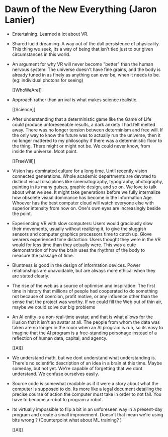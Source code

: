 # Dawn of the New Everything (Jaron Lanier)

- Entertaining. Learned a lot about VR.

- Shared lucid dreaming. A way out of the dull persistence of physicality. This thing we seek, its a way of being that isn't tied just to our given circumstances in this world.

- An argument for why VR will never become "better" than the human nervous system: The universe doesn't have fine grains, and the body is already tuned in as finely as anything can ever be, when it needs to be. (eg: individual photons for seeing)

  [[WhoWeAre]]

- Approach rather than arrival is what makes science realistic.

  [[Science]]

- After understanding that a deterministic game like the Game of Life could produce unforeseeable results, a dark anxiety I had felt melted away. There was no longer tension between determinism and free will. If the only way to know the future was to actually run the universe, then it no longer mattered to my philosophy if there was a deterministic floor to the thing. There might or might not be. We could never know, from inside the universe. Moot point.

  [[FreeWill]]

- Vision has dominated culture for a long time. Until recently vision connected generations. Whole academic departments are devoted to distinct visual disciplines like cinematography, typography, photography, painting in its many guises, graphic design, and so on. We love to talk about what we see.  It might take generations before we fully internalize how obsolete visual dominance has become in the Information Age. Whoever has the best computer cloud will watch everyone else with superior intensity from now on. One's own eyes are increasingly beside the point.


- Experiencing VR with slow computers: Users would graciously slow their movements, usually without realizing it, to give the sluggish sensors and computer graphics processors time to catch up. Glove wearers experienced time distortion: Users thought they were in the VR would for less time than they actually were. This was a cute demonstration of how the brain uses the rhythms of the body to measure the passage of time.

- Bluntness is good in the design of information devices. Power relationships are unavoidable, but are always more ethical when they are stated clearly.

- The rise of the web as a source of optimism and inspiration: The first time in history that millions of people had cooperated to do something not because of coercion, profit motive, or any influence other than the sense that the project was worthy. If we could fill the Web out of thin air, maybe we could solve our big problems

- An AI entity is a non-real-time avatar, and that is what allows for the illusion that it isn't an avatar at all. The people from whom the data was taken are no longer in the room when an AI program is run, so its easy to imagine that the AI program is a free-standing personage instead of a reflection of human data, capital, and agency.

  [[AI]]

- We understand math, but we dont understand what understanding is. There's no scientific description of an idea in a brain at this time. Maybe someday, but not yet. We're capable of forgetting that we dont understand. We confuse ourselves easily.

- Source code is somewhat readable as if it were a story about what the computer is supposed to do. Its more like a legal document detailing the precise course of action the computer must take in order to not fail. You have to become a robot to program a robot.

- Its virtually impossible to flip a bit in an unforeseen way in a present-day program and create a small improvement. Doesn't that mean we're using bits wrong ? (Counterpoint what about ML training? )

  [[AI]]